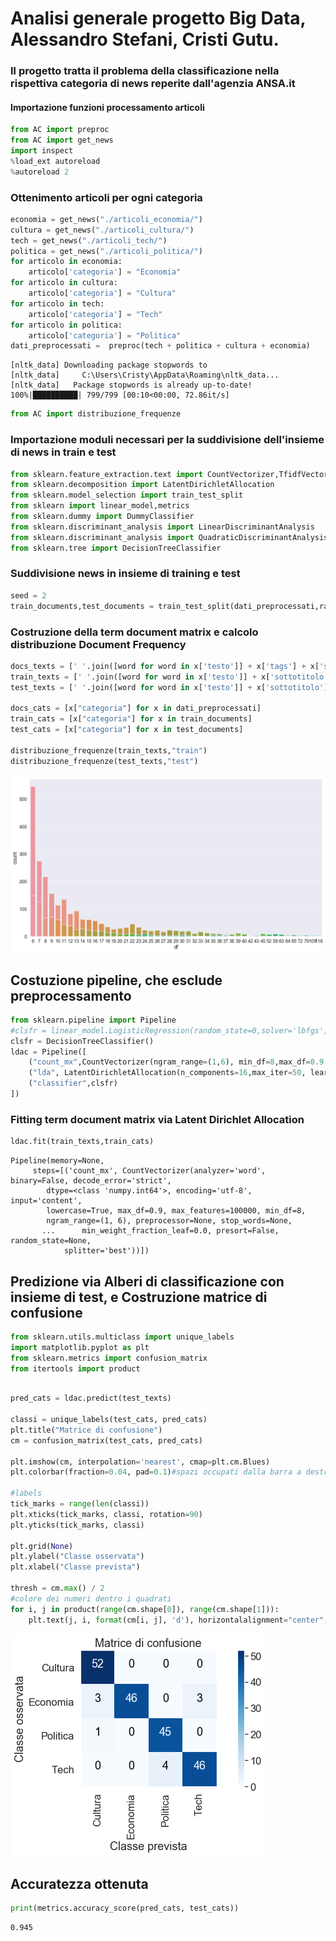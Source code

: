 
# Analisi generale progetto Big Data, Alessandro Stefani, Cristi Gutu.
### Il progetto tratta il problema della classificazione nella rispettiva categoria di news reperite dall'agenzia ANSA.it 

#### Importazione funzioni processamento articoli


```python
from AC import preproc
from AC import get_news
import inspect
%load_ext autoreload
%autoreload 2
```

### Ottenimento articoli per ogni categoria


```python
economia = get_news("./articoli_economia/")
cultura = get_news("./articoli_cultura/")
tech = get_news("./articoli_tech/")
politica = get_news("./articoli_politica/")
for articolo in economia:
    articolo['categoria'] = "Economia"
for articolo in cultura:
    articolo['categoria'] = "Cultura"
for articolo in tech:
    articolo['categoria'] = "Tech"
for articolo in politica:
    articolo['categoria'] = "Politica"
dati_preprocessati =  preproc(tech + politica + cultura + economia)
```

    [nltk_data] Downloading package stopwords to
    [nltk_data]     C:\Users\Cristy\AppData\Roaming\nltk_data...
    [nltk_data]   Package stopwords is already up-to-date!
    100%|██████████| 799/799 [00:10<00:00, 72.86it/s] 
    


```python
from AC import distribuzione_frequenze
```

### Importazione moduli necessari per la suddivisione dell'insieme di news in train e test


```python
from sklearn.feature_extraction.text import CountVectorizer,TfidfVectorizer
from sklearn.decomposition import LatentDirichletAllocation
from sklearn.model_selection import train_test_split
from sklearn import linear_model,metrics
from sklearn.dummy import DummyClassifier
from sklearn.discriminant_analysis import LinearDiscriminantAnalysis
from sklearn.discriminant_analysis import QuadraticDiscriminantAnalysis
from sklearn.tree import DecisionTreeClassifier

```

### Suddivisione news in insieme di training e test


```python
seed = 2
train_documents,test_documents = train_test_split(dati_preprocessati,random_state=seed)
```

### Costruzione della term document matrix e calcolo distribuzione Document Frequency


```python
docs_texts = [' '.join([word for word in x['testo']] + x['tags'] + x['sottotitolo'] + x['titolo_articolo']) for x in dati_preprocessati]
train_texts = [' '.join([word for word in x['testo']] + x['sottotitolo'] + x['titolo_articolo']) for x in train_documents]
test_texts = [' '.join([word for word in x['testo']] + x['sottotitolo'] + x['titolo_articolo']) for x in test_documents]

docs_cats = [x["categoria"] for x in dati_preprocessati]
train_cats = [x["categoria"] for x in train_documents]
test_cats = [x["categoria"] for x in test_documents]

distribuzione_frequenze(train_texts,"train")
distribuzione_frequenze(test_texts,"test")
```


![png](output_11_0.png)
 
## Costuzione pipeline, che esclude preprocessamento


```python
from sklearn.pipeline import Pipeline
#clsfr = linear_model.LogisticRegression(random_state=0,solver='lbfgs',multi_class='multinomial')
clsfr = DecisionTreeClassifier()
ldac = Pipeline([
    ("count_mx",CountVectorizer(ngram_range=(1,6), min_df=8,max_df=0.9,encoding='utf-8',max_features=100000, lowercase=True)),
    ("lda", LatentDirichletAllocation(n_components=16,max_iter=50, learning_method='online',random_state=0)), 
    ("classifier",clsfr)
])

```

### Fitting term document matrix via Latent Dirichlet Allocation


```python
ldac.fit(train_texts,train_cats)
```




    Pipeline(memory=None,
         steps=[('count_mx', CountVectorizer(analyzer='word', binary=False, decode_error='strict',
            dtype=<class 'numpy.int64'>, encoding='utf-8', input='content',
            lowercase=True, max_df=0.9, max_features=100000, min_df=8,
            ngram_range=(1, 6), preprocessor=None, stop_words=None,
           ...      min_weight_fraction_leaf=0.0, presort=False, random_state=None,
                splitter='best'))])



## Predizione via Alberi di classificazione con insieme di test, e Costruzione matrice di confusione 


```python
from sklearn.utils.multiclass import unique_labels
import matplotlib.pyplot as plt
from sklearn.metrics import confusion_matrix
from itertools import product

```


```python

pred_cats = ldac.predict(test_texts)

classi = unique_labels(test_cats, pred_cats)
plt.title("Matrice di confusione")
cm = confusion_matrix(test_cats, pred_cats)
    
plt.imshow(cm, interpolation='nearest', cmap=plt.cm.Blues)
plt.colorbar(fraction=0.04, pad=0.1)#spazi occupati dalla barra a destra

#labels 
tick_marks = range(len(classi))
plt.xticks(tick_marks, classi, rotation=90)
plt.yticks(tick_marks, classi)
    
plt.grid(None)
plt.ylabel("Classe osservata")
plt.xlabel("Classe prevista")

thresh = cm.max() / 2
#colore dei numeri dentro i quadrati
for i, j in product(range(cm.shape[0]), range(cm.shape[1])):
    plt.text(j, i, format(cm[i, j], 'd'), horizontalalignment="center", color="white" if cm[i, j] > thresh else "black")
```


![png](output_19_0.png)


## Accuratezza ottenuta


```python
print(metrics.accuracy_score(pred_cats, test_cats)) 

```

    0.945
    

